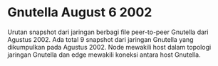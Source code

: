 # Gnutella August 6 2002

Urutan snapshot dari jaringan berbagi file peer-to-peer Gnutella dari Agustus 2002. Ada total 9 snapshot dari jaringan Gnutella yang dikumpulkan pada Agustus 2002. Node mewakili host dalam topologi jaringan Gnutella dan edge mewakili koneksi antara host Gnutella.

